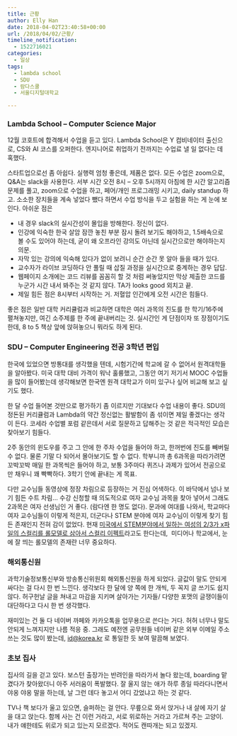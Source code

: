 ```yaml
---
title: 근황
author: Elly Han
date: 2018-04-02T23:40:58+00:00
url: /2018/04/02/근황/
timeline_notification:
  - 1522716021
categories:
  - 일상
tags:
  - lambda school
  - SDU
  - 람다스쿨
  - 서울디지털대학교

---
```

### Lambda School &#8211; Computer Science Major

12월 코호트에 합격해서 수업을 듣고 있다. Lambda School은 Y 컴비네이터 출신으로, CS와 AI 코스를 오퍼한다. 엔지니어로 취업하기 전까지는 수업료 낼 일 없다는 데 혹했다.

스타트업으로선 좀 아쉽다. 실행력 엄청 좋은데, 제품은 없다. 모든 수업은 zoom으로, Q&A는 slack을 사용한다. 서부 시간 오전 8시 &#8211; 오후 5시까지 아침에 한 시간 알고리즘 문제를 풀고, zoom으로 수업을 하고, 페어/개인 프로그래밍 시키고, daily standup 하고. 소소한 장치들을 계속 넣었다 뺐다 하면서 수업 방식을 두고 실험을 하는 게 눈에 보인다. 아쉬운 점은

  * 내 경우 slack의 실시간성이 몰입을 방해한다. 정신이 없다.
  * 인강에 익숙한 한국 살암 잠깐 놓친 부분 잠시 돌려 보기도 해야하고, 1.5배속으로 볼 수도 있어야 하는데, 굳이 왜 오프라인 강의도 아닌데 실시간으로만 해야하는지 의문.
  * 자막 있는 강의에 익숙해 있다가 없이 보려니 순간 순간 못 알아 들을 때가 있다.
  * 교수자가 라이브 코딩하다 안 풀릴 때 삽질 과정을 실시간으로 중계하는 경우 답답.
  * 웹페이지 소개에는 코드 리뷰를 꼼꼼히 할 것 처럼 써놓았지만 막상 제출한 코드를 누군가 시간 내서 봐주는 것 같지 않다. TA가 looks good 외치고 끝.
  * 제일 힘든 점은 8시부터 시작하는 거. 저혈압 인간에게 오전 시간은 힘들다.

좋은 점은 일반 대학 커리큘럼과 비교하면 대학은 여러 과목의 진도를 한 학기/16주에 펼쳐놓지만, 여긴 소주제를 한 주에 끝내버리는 것. 실시간인 게 단점이자 또 장점이기도 한데, 8 to 5 책상 앞에 앉혀놓으니 뭐라도 하게 된다.

### SDU &#8211; Computer Engineering 전공 3학년 편입

한국에 있었으면 방통대를 생각했을 텐데, 시험기간에 학교에 갈 수 없어서 원격대학들을 알아봤다. 미국 대학 대비 가격이 워낙 훌륭했고, 그동안 여기 저기서 MOOC 수업들을 많이 들어봤는데 생각해보면 한국엔 원격 대학교가 이미 있구나 싶어 비교해 보고 싶기도 했다.

한 달 수업 들어본 것만으로 평가하기 좀 이르지만 기대보다 수업 내용이 좋다. SDU의 정돈된 커리큘럼과 Lambda의 약간 정신없는 활발함이 좀 섞이면 제일 좋겠다는 생각이 든다. 코세라 수업별 포럼 같은데서 서로 질문하고 답해주는 것 같은 적극적인 모습은 찾아보기 힘들다.

2주 동안의 윈도우를 주고 그 안에 한 주차 수업을 들어야 하고, 한꺼번에 진도를 빼버릴 수 없다. 물론 기말 다 되어서 몰아보기도 할 수 없다. 학부니까 총 6과목을 따라가려면 꼬박꼬박 매일 한 과목씩은 들어야 하고, 보통 3주마다 퀴즈나 과제가 있어서 전공으로만 채우니 꽤 빡빡하다. 3학기 안에 끝내는 게 목표.

다만 교수님들 동영상에 정장 차림으로 등장하는 거 진심 어색하다. 이 바닥에서 넘나 보기 힘든 수트 차림&#8230; 수강 신청할 때 의도적으로 여자 교수님 과목을 찾아 넣어서 그래도 2과목은 여자 선생님인 거 좋다. (람다엔 한 명도 없다). 문과에 여대를 나와서, 학교마다 여자 교수님들이 이렇게 적은지, 더군다나 STEM 분야에 여자 교수님이 이렇게 찾기 힘든 존재인지 전혀 감이 없었다. 현재 [미국에서 STEM분야에서 일하는 여성의 2/3가 x파일의 스컬리를 롤모델로 삼아서 스컬리 이펙트][1]라고도 한다는데,  미디어나 학교에서, 눈에 잘 띄는 롤모델의 존재란 너무 중요하다.

### 해외통신원

과학기술정보통신부와 방송통신위원회 해외통신원을 하게 되었다. 글값이 말도 안되게 싸다는 걸 다시 한 번 느낀다. 생각보다 한 달에 양 쪽에 한 개씩, 두 꼭지 글 쓰기도 쉽지 않다. 허구헌날 글을 쳐내고 마감을 지키며 살아가는 기자들/ 다양한 포맷의 글쟁이들이 대단하다고 다시 한 번 생각했다.

재미있는 건 둘 다 네이버 까페와 카카오톡을 업무용으로 쓴다는 거다. 허허 너무나 말도 안되게 느껴지지만 나름 적응 중. 그래도 예전엔 공무원들 네이버 같은 외부 이메일 주소 쓰는 것도 많이 봤는데, id@korea.kr 로 통일한 듯 보여 말끔해 보였다.

### 초보 집사

집사의 길을 걷고 있다. 보스턴 출장가는 반려인을 따라가서 놀다 왔는데, boarding 맡겼다가 찾아왔더니 아주 서러움이 폭발했다. 잘 울지 않는 애가 하루 종일 따라다니면서 야옹 야옹 말을 하는데, 날 그런 데다 놓고서 어디 갔었냐고 하는 것 같다.

TV나 책 보다가 울고 있으면, 슬퍼하는 걸 안다. 무릎으로 와서 앉거나 내 살에 자기 살을 대고 앉는다. 함께 사는 건 이런 거라고, 서로 위로하는 거라고 가르쳐 주는 고양이. 내가 얘한테도 위로가 되고 있는지 모르겠다. 적어도 캔따개는 되고 있겠지.

 [1]: https://seejane.org/research-informs-empowers/the-scully-effect-i-want-to-believe-in-stem/